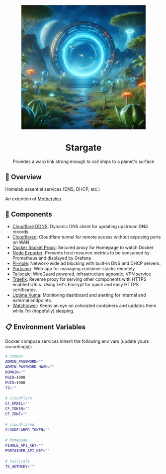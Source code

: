 <div align="center">

<img src="./stargate.jpg" height="400px"/>

# Stargate

Provides a warp link strong enough to call ships to a planet's surface

</div>

## 📖 Overview

Homelab essential services (DNS, DHCP, etc.)

An extention of [Mothership](https://github.com/jovalle/mothership).

## 🧰 Components

- [Cloudflare DDNS](https://hub.docker.com/r/oznu/cloudflare-ddns/): Dynamic DNS client for updating upstream DNS records
- [Cloudflared](https://github.com/cloudflare/cloudflared): Cloudflare tunnel for remote access without exposing ports on WAN
- [Docker Socket Proxy](https://github.com/Tecnativa/docker-socket-proxy): Secured proxy for Homepage to watch Docker
- [Node Exporter](https://github.com/prometheus/node_exporter): Presents host resource metrics to be consumed by Prometheus and displayed by Grafana
- [Pi-Hole](https://pi-hole.net): Network-wide ad blocking with built-in DNS and DHCP servers.
- [Portainer](https://portainer.io): Web app for managing container stacks remotely
- [Tailscale](https://tailscale.com): WireGuard powered, infrastructure agnostic, VPN service
- [Traefik](https://traefik.io): Reverse proxy for serving other components with HTTPS enabled URLs. Using Let's Encrypt for quick and easy HTTPS certificates.
- [Uptime Kuma](https://github.com/louislam/uptime-kuma): Monitoring dashboard and alerting for internal and external endpoints.
- [Watchtower](https://containrrr.dev/watchtower/): Keeps an eye on colocated containers and updates them while I'm (hopefully) sleeping.

## 📋 Environment Variables

Docker compose services inherit the following env vars (update yours accordingly):

```sh
# common
ADMIN_PASSWORD=""
ADMIN_PASSWORD_HASH=""
DOMAIN=""
PGID=1000
PUID=1000
TZ=""

# cloudflare
CF_EMAIL=""
CF_TOKEN=""
CF_ZONE=""

# cloudflared
CLOUDFLARED_TOKEN=""

# homepage
PIHOLE_API_KEY=""
PORTAINER_API_KEY=""

# tailscale
TS_AUTHKEY=""
```
